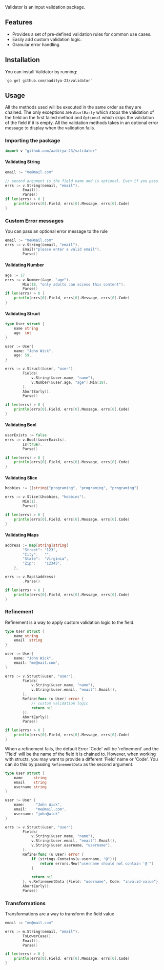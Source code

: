 Validator is an input validation package.

## Features

- Provides a set of pre-defined validation rules for common use cases.
- Easily add custom validation logic.
- Granular error handling.

## Installation

You can install Validator by running:

```
`go get github.com/aaditya-23/validator`
```

## Usage

All the methods used will be executed in the same order as they are chained. The only exceptions are `AbortEarly` which stops the validation of the field on the first failed method and `Optional` which skips the validation of the field if it is empty.
All the validation methods takes in an optional error message to display when the validation fails.

### Importing the package

```go
import v "github.com/aaditya-23/validator"
```

#### Validating String

```go
email := "me@mail.com"

// second argument is the field name and is optional. Even if you pass more than 1 value to the second argument, the first value will be used.
errs := v.String(&email, "email").
        Email().
        Parse()
if len(errs) > 0 {
    println(errs[0].Field, errs[0].Message, errs[0].Code)
}
```

### Custom Error messages

You can pass an optional error message to the rule

```go
email := "me@mail.com"
errs := v.String(&email, "email").
        Email("please enter a valid email").
        Parse()
```

#### Validating Number

```go
age := 17
errs := v.Number(&age, "age").
        Min(18, "only adults can access this content").
        Parse()
if len(errs) > 0 {
    println(errs[0].Field, errs[0].Message, errs[0].Code)
}
```

#### Validating Struct

```go
type User struct {
    name string
    age  int
}

user := User{
    name: "John Wick",
    age: 59,
}

errs := v.Struct(&user, "user").
        Fields(
            v.String(&user.name, "name"),
            v.Number(&user.age, "age").Min(18),
        ).
        AbortEarly().
        Parse()

if len(errs) > 0 {
    println(errs[0].Field, errs[0].Message, errs[0].Code)
}
```

#### Validating Bool

```go
userExists := false
errs := v.Bool(&userExists).
        Is(true).
        Parse()

if len(errs) > 0 {
    println(errs[0].Field, errs[0].Message, errs[0].Code)
}
```

#### Validating Slice

```go
hobbies := []string{"programing", "programing", "programing"}

errs := v.Slice(&hobbies, "hobbies").
        Min(1).
        Parse()

if len(errs) > 0 {
    println(errs[0].Field, errs[0].Message, errs[0].Code)
}
```

#### Validating Maps

```go
address := map[string]string{
		"Street": "123",
		"City":   "",
		"State":  "Virginia",
		"Zip":    "12345",
	},

errs := v.Map(&address)
        .Parse()

if len(errs) > 0 {
    println(errs[0].Field, errs[0].Message, errs[0].Code)
}
```

### Refinement

Refinement is a way to apply custom validation logic to the field.

```go
type User struct {
    name string
    email  string
}

user := User{
    name: "John Wick",
    email: "me@mail.com",
}

errs := v.Struct(&user, "user").
        Fields(
            v.String(&user.name, "name"),
            v.String(&user.email, "email").Email(),
        ).
        Refine(func (u User) error {
            // custom validation logic
            return nil
        }).
        AbortEarly().
        Parse()

if len(errs) > 0 {
    println(errs[0].Field, errs[0].Message, errs[0].Code)
}
```

When a refinement fails, the default Error 'Code' will be 'refinement' and the 'Field' will be the name of the field it is chained to. However, when working with structs, you may want to provide a different 'Field' name or 'Code'. You can do this by passing `RefinementData` as the second argument.

```go
type User struct {
    name     string
    email    string
    username string
}

user := User {
    name:     "John Wick",
    email:    "me@mail.com",
    username: "john@wick"
}

errs := v.Struct(&user, "user").
        Fields(
            v.String(&user.name, "name"),
            v.String(&user.email, "email").Email(),
            v.String(&user.username, "username"),
        ).
        Refine(func (u User) error {
            if (strings.Contains(u.username, "@")){
                return errors.New("username should not contain '@'")
            }
            
            return nil
        }, v.RefinementData {Field: "username", Code: "invalid-value"}).
        AbortEarly().
        Parse()
```

### Transformations

Transformations are a way to transform the field value

```go
email := "me@mail.com"

errs := m.String(&email, "email").
        ToLowerCase().
        Email().
        Parse()

if len(errs) > 0 {
    println(errs[0].Field, errs[0].Message, errs[0].Code)
}
```
